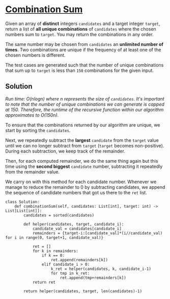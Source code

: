 # [Combination Sum](https://leetcode.com/problems/combination-sum/description/)

Given an array of **distinct** integers `candidates` and a target integer `target`, return a list of **all unique combinations** of `candidates` where the chosen numbers sum to `target`. You may return the combinations in any order.

The same number may be chosen from `candidates` an **unlimited number of times**. Two combinations are unique if the frequency of at least one of the chosen numbers is different.

The test cases are generated such that the number of unique combinations that sum up to `target` is less than `150` combinations for the given input.

## Solution

*Run time: O(nlogn) where n represents the size of `candidates`. It's important to note that the number of unique combinations we can generate is capped at 150. Therefore, the runtime of the recursive function within our algorithm approximates to O(150n).*

To ensure that the combinations returned by our algorithm are unique, we start by sorting the `candidates`. 

Next, we repeatedly subtract the **largest** `candidate` from the `target` value until we can no longer subtract from `target` (`target` becomes non-positive). During each subtraction, we keep track of the remainder.

Then, for each computed remainder, we do the same thing again but this time using the **second biggest** `candidate` number, subtracting it repeatedly from the remainder value.

We carry on with this method for each candidate number. Whenever we manage to reduce the remainder to 0 by subtracting candidates, we append the sequence of candidate numbers that got us there to the `ret` list.

```
class Solution:
    def combinationSum(self, candidates: List[int], target: int) -> List[List[int]]:
        candidates = sorted(candidates)
        
        def helper(candidates, target, candidate_i):
            candidate_val = candidates[candidate_i]
            remainders = {target-i:[candidate_val]*(i//candidate_val) for i in range(0, target+1, candidate_val)}

            ret = []
            for k in remainders:
                if k == 0:
                    ret.append(remainders[k])
                elif candidate_i > 0:
                    k_ret = helper(candidates, k, candidate_i-1)
                    for tmp in k_ret:
                        ret.append(tmp+remainders[k])
            return ret
        
        return helper(candidates, target, len(candidates)-1)
```